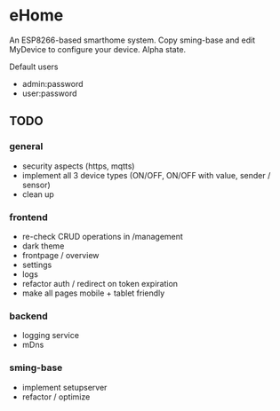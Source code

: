# eHome

An ESP8266-based smarthome system. Copy sming-base and edit MyDevice to configure your device. Alpha state.

Default users

- admin:password
- user:password

## TODO

### general

- security aspects (https, mqtts)
- implement all 3 device types (ON/OFF, ON/OFF with value, sender / sensor)
- clean up

### frontend

- re-check CRUD operations in /management
- dark theme
- frontpage / overview
- settings
- logs
- refactor auth / redirect on token expiration
- make all pages mobile + tablet friendly

### backend

- logging service
- mDns

### sming-base

- implement setupserver
- refactor / optimize
